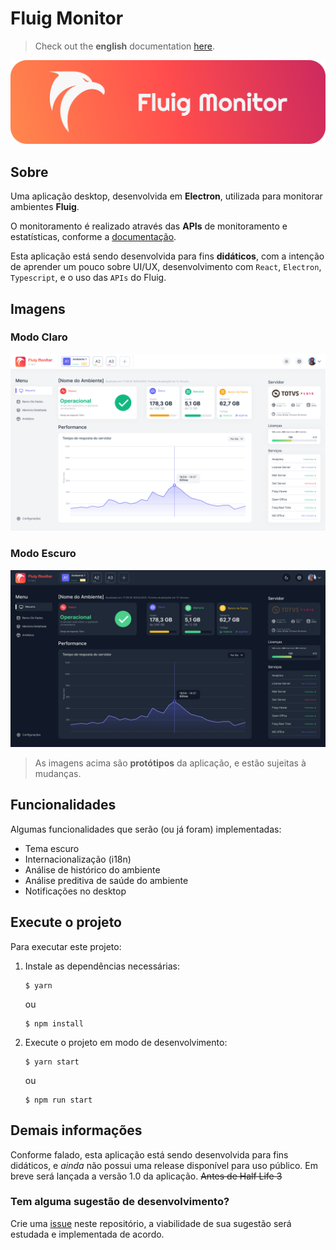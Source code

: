 # Fluig Monitor

> Check out the **english** documentation [here](./docs/README.md).

![Banner](./docs/img/banner.png)

## Sobre

Uma aplicação desktop, desenvolvida em **Electron**, utilizada para monitorar ambientes **Fluig**.

O monitoramento é realizado através das **APIs** de monitoramento e estatísticas, conforme a [documentação](https://tdn.engpro.totvs.com.br/pages/releaseview.action?pageId=284881802).

Esta aplicação está sendo desenvolvida para fins **didáticos**, com a intenção de aprender um pouco sobre UI/UX, desenvolvimento com `React`, `Electron`, `Typescript`, e o uso das `APIs` do Fluig.

## Imagens

### Modo Claro

![Desktop](./docs/img/desktop_LT2022-04_EnvironmentView.png)

### Modo Escuro

![Desktop Dark](./docs/img/desktop_LT2022-04_EnvironmentView_Dark.png)

> As imagens acima são **protótipos** da aplicação, e estão sujeitas à mudanças.

## Funcionalidades

Algumas funcionalidades que serão (ou já foram) implementadas:

- Tema escuro
- Internacionalização (i18n)
- Análise de histórico do ambiente
- Análise preditiva de saúde do ambiente
- Notificações no desktop

## Execute o projeto

Para executar este projeto:

1. Instale as dependências necessárias:

   ```shell
   $ yarn
   ```

   ou

   ```shell
   $ npm install
   ```

2. Execute o projeto em modo de desenvolvimento:

   ```shell
   $ yarn start
   ```

   ou

   ```shell
   $ npm run start
   ```

## Demais informações

Conforme falado, esta aplicação está sendo desenvolvida para fins didáticos, e _ainda_ não possui uma release disponível para uso público. Em breve será lançada a versão 1.0 da aplicação. ~~Antes de Half Life 3~~

### Tem alguma sugestão de desenvolvimento?

Crie uma [issue](https://github.com/luizf-lf/fluig-monitor/issues) neste repositório, a viabilidade de sua sugestão será estudada e implementada de acordo.
